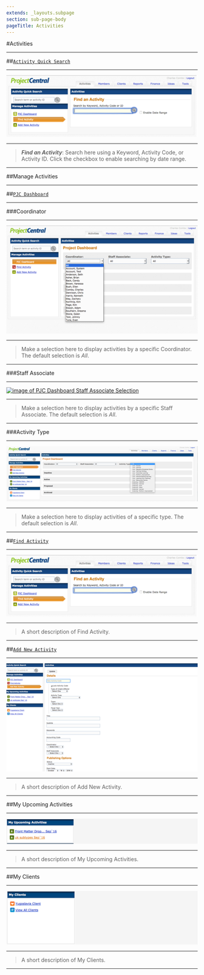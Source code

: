 ```yaml
---
extends: _layouts.subpage
section: sub-page-body
pageTitle: Activities
---
```


#Activities

---

##[`Activity Quick Search`](/activity-dialog)

---

[![image of Activity Quick Search](../img/activity/FindActivity.png)](/activity-dialog)

---
>**_Find an Activity_**: Search here using a Keyword, Activity Code, or Activity ID. 
>Click the checkbox to enable searching by date range.

---

##Manage Activities

---

##[`PJC Dashboard`](/activity-dialog)

---

###Coordinator

---

[![image of PJC Dashboard Coordinator Selection](../img/activity/PJCDashboardCoordinator.png)](/activity-dialog)

---

>Make a selection here to display activities by a specific Coordinator. The
>default selection is *All*.

---

###Staff Associate

---

[![image of PJC Dashboard Staff Associate Selection](../img/activity/PJCDashStaffAssoc.png)](/activity-dialog)

---

>Make a selection here to display activities by a specific Staff Associate. The
>default selection is *All*.

---

###Activity Type

---

[![image of PJC Dashboard Activity Type Selection](../img/activity/PJCDashActivityType.png)](/activity-dialog)

---

>Make a selection here to display activities of a specific type. The
>default selection is *All*.

---

##[`Find Activity`](/activity-dialog)

---

[![image of Find Activity](../img/activity/FindActivity.png)](/activity-dialog)

---

>A short description of Find Activity.

---

##[`Add New Activity`](/activity-dialog)

---

[![image of Add New Activity](../img/activity/AddNewActivity.png)](/activity-dialog)

---

>A short description of Add New Activity.

---

##My Upcoming Activities

---

[![image of My Upcoming Activities](../img/activity/MyUpcomingActivities.png)](/activity-dialog)

---

>A short description of My Upcoming Activities.

---

##My Clients

---

[![image of My Clients](../img/activity/MyClients.png)](/activity-dialog)

---

>A short description of My Clients.

---
